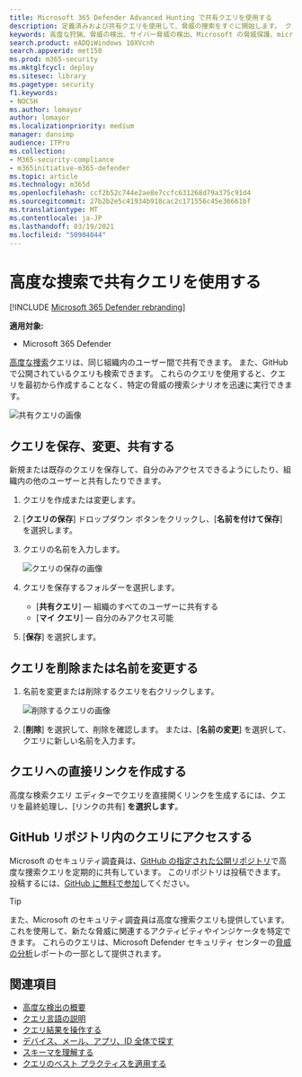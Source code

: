 ```yaml
---
title: Microsoft 365 Defender Advanced Hunting で共有クエリを使用する
description: 定義済みおよび共有クエリを使用して、脅威の捜索をすぐに開始します。 クエリを公開または組織に共有します。
keywords: 高度な狩猟、脅威の検出、サイバー脅威の検出、Microsoft の脅威保護、microsoft 365、mtp、m365、検索、クエリ、テレメトリ、カスタム検出、スキーマ、kusto、github リポジトリ、自分のクエリ、共有クエリ
search.product: eADQiWindows 10XVcnh
search.appverid: met150
ms.prod: m365-security
ms.mktglfcycl: deploy
ms.sitesec: library
ms.pagetype: security
f1.keywords:
- NOCSH
ms.author: lomayor
author: lomayor
ms.localizationpriority: medium
manager: dansimp
audience: ITPro
ms.collection:
- M365-security-compliance
- m365initiative-m365-defender
ms.topic: article
ms.technology: m365d
ms.openlocfilehash: ccf2b52c744e2ae8e7ccfc631268d79a375c91d4
ms.sourcegitcommit: 27b2b2e5c41934b918cac2c171556c45e36661bf
ms.translationtype: MT
ms.contentlocale: ja-JP
ms.lasthandoff: 03/19/2021
ms.locfileid: "50904044"
---
```

# <a name="use-shared-queries-in-advanced-hunting"></a>高度な捜索で共有クエリを使用する

[!INCLUDE [Microsoft 365 Defender rebranding](../includes/microsoft-defender.md)]


**適用対象:**
- Microsoft 365 Defender



[高度な捜索](advanced-hunting-overview.md)クエリは、同じ組織内のユーザー間で共有できます。 また、GitHub で公開されているクエリも検索できます。 これらのクエリを使用すると、クエリを最初から作成することなく、特定の脅威の捜索シナリオを迅速に実行できます。

![共有クエリの画像](../../media/advanced-hunting-shared-queries.png)

## <a name="save-modify-and-share-a-query"></a>クエリを保存、変更、共有する
新規または既存のクエリを保存して、自分のみアクセスできるようにしたり、組織内の他のユーザーと共有したりできます。 

1. クエリを作成または変更します。 

2. [**クエリの保存**] ドロップダウン ボタンをクリックし、[**名前を付けて保存**] を選択します。
    
3. クエリの名前を入力します。 

   ![クエリの保存の画像](../../media/advanced-hunting-save-query.png)

4. クエリを保存するフォルダーを選択します。
    - [**共有クエリ**] — 組織のすべてのユーザーに共有する
    - [**マイ クエリ**] — 自分のみアクセス可能
    
5. [**保存**] を選択します。 

## <a name="delete-or-rename-a-query"></a>クエリを削除または名前を変更する
1. 名前を変更または削除するクエリを右クリックします。

    ![削除するクエリの画像](../../media/advanced_hunting_delete_rename.png)

2. [**削除**] を選択して、削除を確認します。 または、[**名前の変更**] を選択して、クエリに新しい名前を入力ます。

## <a name="create-a-direct-link-to-a-query"></a>クエリへの直接リンクを作成する
高度な検索クエリ エディターでクエリを直接開くリンクを生成するには、クエリを最終処理し、[リンクの共有] **を選択します**。

## <a name="access-queries-in-the-github-repository"></a>GitHub リポジトリ内のクエリにアクセスする  
Microsoft のセキュリティ調査員は、[GitHub の指定された公開リポジトリ](https://aka.ms/hunting-queries)で高度な捜索クエリを定期的に共有しています。 このリポジトリは投稿できます。 投稿するには、[GitHub に無料で参加](https://github.com/)してください。

>[!tip]
>また、Microsoft のセキュリティ調査員は高度な捜索クエリも提供しています。これを使用して、新たな脅威に関連するアクティビティやインジケータを特定できます。 これらのクエリは、Microsoft Defender セキュリティ センターの[脅威の分析](/windows/security/threat-protection/microsoft-defender-atp/threat-analytics)レポートの一部として提供されます。

## <a name="related-topics"></a>関連項目
- [高度な検出の概要](advanced-hunting-overview.md)
- [クエリ言語の説明](advanced-hunting-query-language.md)
- [クエリ結果を操作する](advanced-hunting-query-results.md)
- [デバイス、メール、アプリ、ID 全体で探す](advanced-hunting-query-emails-devices.md)
- [スキーマを理解する](advanced-hunting-schema-tables.md)
- [クエリのベスト プラクティスを適用する](advanced-hunting-best-practices.md)